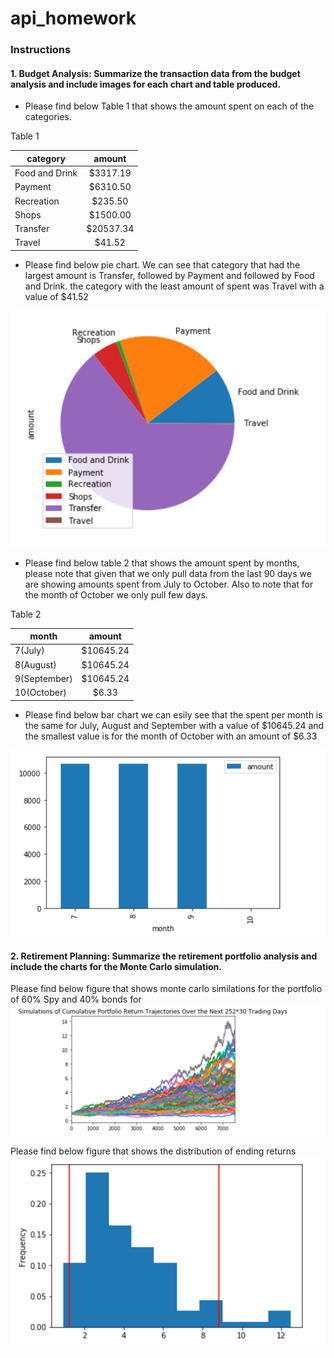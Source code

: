 # api_homework

### Instructions 
#### 1. Budget Analysis: Summarize the transaction data from the budget analysis and include images for each chart and table produced.

* Please find below Table 1 that shows the amount spent on each of the categories. 

Table 1 

| category          | amount        | 
| ----------------- |:-------------:| 
| Food and Drink    |  $3317.19     |
|  Payment          |    $6310.50   |
| Recreation        |    $235.50    |
| Shops             |  $1500.00     |
| Transfer          |   $20537.34   |
| Travel            |     $41.52    |


* Please find below pie chart. We can see that category that had the largest amount is Transfer, followed by Payment and followed by Food and Drink. the category with the least amount of spent was Travel with a value of $41.52 

![table](https://github.com/andreaovelar/api_homework/blob/master/pie_chart.PNG "Pie Chart")


* Please find below table 2 that shows the amount spent by months, please note that given that we only pull data from the last 90 days we are showing amounts spent from July to October. Also to note that for the month of October we only pull few days. 


Table 2 

| month          | amount        | 
| ----------------- |:-------------:| 
| 7(July)   |  $10645.24    |
| 8(August)          |    $10645.24   |
| 9(September)         |    $10645.24    |
| 10(October)            |  $6.33    |

* Please find below bar chart we can esily see that the spent per month is the same for July, August and September with a value of $10645.24 and the smallest value is for the month of October with an amount of $6.33

![table](https://github.com/andreaovelar/api_homework/blob/master/bar_chart.PNG "Bar Chart")

#### 2. Retirement Planning: Summarize the retirement portfolio analysis and include the charts for the Monte Carlo simulation.

Please find below figure that shows monte carlo similations for the portfolio of 60% Spy and 40% bonds for 
![table](https://github.com/andreaovelar/api_homework/blob/master/monte_carlo.PNG "Monte Carlo")


Please find below figure that shows the distribution of ending returns 
![table](https://github.com/andreaovelar/api_homework/blob/master/distribution_ending_returns.PNG "Distribution Ending returns")
